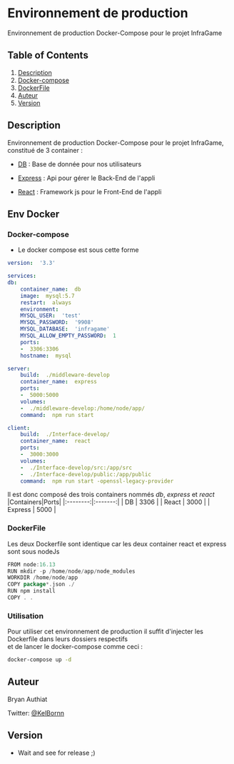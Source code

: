 
# Environnement de production

Environnement de production Docker-Compose pour le projet InfraGame

## Table of Contents

1.  [Description](#Description)
2.  [Docker-compose](#Docker-compose)
3.  [DockerFile](#DockerFile)
4.  [Auteur](#Author)
5.  [Version](#Version-History)

## Description

Environnement de production Docker-Compose pour le projet InfraGame, constitué de 3 container :

  

*  [DB](https://hub.docker.com/_/mysql) : Base de donnée pour nos utilisateurs

*  [Express](https://hub.docker.com/_/node) : Api pour gérer le Back-End de l'appli

*  [React](https://hub.docker.com/_/node) : Framework js pour le Front-End de l'appli

  

## Env Docker

  

### Docker-compose

  

* Le docker compose est sous cette forme

```yml
version:  '3.3'

services:
db:
    container_name:  db
    image:  mysql:5.7
    restart:  always
    environment:
    MYSQL_USER:  'test'
    MYSQL_PASSWORD:  '9908'
    MYSQL_DATABASE:  'infragame'
    MYSQL_ALLOW_EMPTY_PASSWORD:  1
    ports:
    -  3306:3306
    hostname:  mysql

server:
    build:  ./middleware-develop
    container_name:  express
    ports:
    -  5000:5000
    volumes:
    -  ./middleware-develop:/home/node/app/
    command:  npm run start

client:
    build:  ./Interface-develop/
    container_name:  react
    ports:
    -  3000:3000
    volumes:
    -  ./Interface-develop/src:/app/src
    -  ./Interface-develop/public:/app/public
    command:  npm run start -openssl-legacy-provider
```

Il est donc composé des trois containers nommés *db*, *express* et *react* 
|Containers|Ports|
|:--------:|:-------:|
|    DB    |    3306    |
|    React    |    3000    |
|    Express    |    5000   |

### DockerFile

  Les deux Dockerfile sont identique car les deux container react et express sont sous nodeJs
```go
FROM node:16.13
RUN mkdir -p /home/node/app/node_modules
WORKDIR /home/node/app
COPY package*.json ./
RUN npm install
COPY . .
```
### Utilisation

Pour utiliser cet environnement de production il suffit d'injecter les Dockerfile dans leurs dossiers respectifs  
et de lancer le docker-compose comme ceci :
```bash
docker-compose up -d
```

## Auteur

  

Bryan Authiat

Twitter: [@KelBornn](https://twitter.com/kelbornn)

  

## Version

  

* Wait and see for release ;)